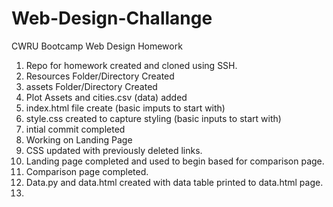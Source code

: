 # Web-Design-Challange

CWRU  Bootcamp Web Design Homework

1. Repo for homework created and cloned using SSH.
2. Resources Folder/Directory Created
3. assets Folder/Directory Created
4. Plot Assets and cities.csv (data) added
5. index.html file create (basic imputs to start with)
6. style.css created to capture styling (basic inputs to start with)
7. intial commit completed
8. Working on Landing Page
9. CSS updated with previously deleted links.
10. Landing page completed and used to begin based for comparison page.
11. Comparison page completed.
12. Data.py and data.html created with data table printed to data.html page.
13.
